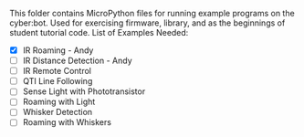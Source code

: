 This folder contains MicroPython files for running example programs on the cyber:bot.  Used for exercising firmware, library, and as the beginnings
of student tutorial code. List of Examples Needed:
- [x] IR Roaming - Andy
- [ ] IR Distance Detection - Andy
- [ ] IR Remote Control
- [ ] QTI Line Following
- [ ] Sense Light with Phototransistor
- [ ] Roaming with Light
- [ ] Whisker Detection
- [ ] Roaming with Whiskers
